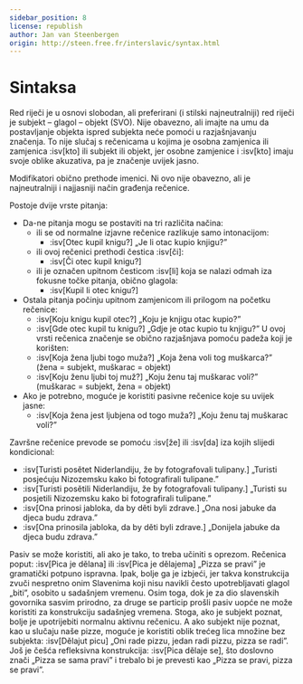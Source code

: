 ```yaml
---
sidebar_position: 8
license: republish
author: Jan van Steenbergen
origin: http://steen.free.fr/interslavic/syntax.html
---
```


# Sintaksa

Red riječi je u osnovi slobodan, ali preferirani (i stilski najneutralniji) red riječi je subjekt – glagol – objekt (SVO). Nije obavezno, ali imajte na umu da postavljanje objekta ispred subjekta neće pomoći u razjašnjavanju značenja. To nije slučaj s rečenicama u kojima je osobna zamjenica ili zamjenica :isv[kto] ili subjekt ili objekt, jer osobne zamjenice i :isv[kto] imaju svoje oblike akuzativa, pa je značenje uvijek jasno.

Modifikatori obično prethode imenici. Ni ovo nije obavezno, ali je najneutralniji i najjasniji način građenja rečenice.

Postoje dvije vrste pitanja:

- Da-ne pitanja mogu se postaviti na tri različita načina:
  - ili se od normalne izjavne rečenice razlikuje samo intonacijom:
    - :isv[Otec kupil knigu?] „Je li otac kupio knjigu?”
  - ili ovoj rečenici prethodi čestica :isv[či]:
    - :isv[Či otec kupil knigu?]
  - ili je označen upitnom česticom :isv[li] koja se nalazi odmah iza fokusne točke pitanja, obično glagola:
    - :isv[Kupil li otec knigu?]
- Ostala pitanja počinju upitnom zamjenicom ili prilogom na početku rečenice:
  - :isv[Koju knigu kupil otec?] „Koju je knjigu otac kupio?”
  - :isv[Gde otec kupil tu knigu?] „Gdje je otac kupio tu knjigu?”
  U ovoj vrsti rečenica značenje se obično razjašnjava pomoću padeža koji je korišten:
  - :isv[Koja žena ljubi togo muža?] „Koja žena voli tog muškarca?” (žena = subjekt, muškarac = objekt)
  - :isv[Koju ženu ljubi toj muž?] „Koju ženu taj muškarac voli?” (muškarac = subjekt, žena = objekt)
- Ako je potrebno, moguće je koristiti pasivne rečenice koje su uvijek jasne:
  - :isv[Koja žena jest ljubjena od togo muža?] „Koju ženu taj muškarac voli?”

Završne rečenice prevode se pomoću :isv[že] ili :isv[da] iza kojih slijedi kondicional:

- :isv[Turisti posětet Niderlandiju, že by fotografovali tulipany.] „Turisti posjećuju Nizozemsku kako bi fotografirali tulipane.”
- :isv[Turisti posětili Niderlandiju, že by fotografovali tulipany.] „Turisti su posjetili Nizozemsku kako bi fotografirali tulipane.”
- :isv[Ona prinosi jabloka, da by děti byli zdrave.] „Ona nosi jabuke da djeca budu zdrava.”
- :isv[Ona prinosila jabloka, da by děti byli zdrave.] „Donijela jabuke da djeca budu zdrava.”

Pasiv se može koristiti, ali ako je tako, to treba učiniti s oprezom. Rečenica poput: :isv[Pica je dělana] ili :isv[Pica je dělajema] „Pizza se pravi” je gramatički potpuno ispravna. Ipak, bolje ga je izbjeći, jer takva konstrukcija zvuči nespretno onim Slavenima koji nisu navikli često upotrebljavati glagol „biti”, osobito u sadašnjem vremenu. Osim toga, dok je za dio slavenskih govornika sasvim prirodno, za druge se particip prošli pasiv uopće ne može koristiti za konstrukciju sadašnjeg vremena. Stoga, ako je subjekt poznat, bolje je upotrijebiti normalnu aktivnu rečenicu. A ako subjekt nije poznat, kao u slučaju naše pizze, moguće je koristiti oblik trećeg lica množine bez subjekta: :isv[Dělajut picu] „Oni rade pizzu, jedan radi pizzu, pizza se radi”. Još je češća refleksivna konstrukcija: :isv[Pica dělaje se], što doslovno znači „Pizza se sama pravi” i trebalo bi je prevesti kao „Pizza se pravi, pizza se pravi”.
